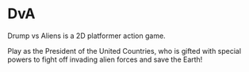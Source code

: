 # DvA

Drump vs Aliens is a 2D platformer action game. 

Play as the President of the United Countries, who is gifted with special powers to fight off invading alien forces and save the Earth!
